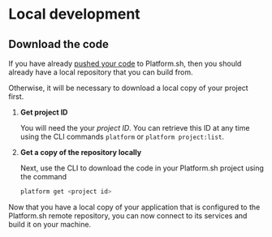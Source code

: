 # Local development

## Download the code

If you have already [pushed your code](/gettingstarted/own-code.md) to Platform.sh, then you should already have a local repository that you can build from.

Otherwise, it will be necessary to download a local copy of your project first.

<asciinema-player src="/scripts/asciinema/recordings/local-copy.cast" preload=1 autoplay=1 loop=1></asciinema-player>

1. **Get project ID**

    You will need the your *project ID*. You can retrieve this ID at any time using the CLI commands `platform` or `platform project:list`.

2. **Get a copy of the repository locally**
    
    Next, use the CLI to download the code in your Platform.sh project using the command
    
    ```bash
    platform get <project id>
    ```

Now that you have a local copy of your application that is configured to the Platform.sh remote repository, you can now connect to its services and build it on your machine.

<div id = "buttons"></div>

<script>
    var navNextText = "I have a copy of my code locally";
    var navButtons = {type: "navigation", prev: getPathObj("prev"), next: getPathObj("next", navNextText), div: "buttons"};
    makeButton(navButtons);
</script>
